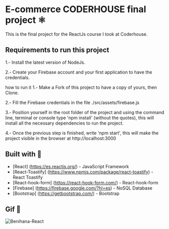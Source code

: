 # E-commerce CODERHOUSE final project ⚛️

This is the final project for the ReactJs course I took at Coderhouse.

## Requirements to run this project

1.- Install the latest version of NodeJs.

2.- Create your Firebase account and your first application to have the credentials.

how to run it 1.- Make a Fork of this project to have a copy of yours, then Clone.

2.- Fill the Firebase credentials in the file ./src/assets/firebase.js

3.- Position yourself in the root folder of the project and using the command line, terminal or console type 'npm install' (without the quotes), this will install all the necessary dependencies to run the project.

4.- Once the previous step is finished, write 'npm start', this will make the project visible in the browser at http://localhost:3000

## Built with 👷

* [React] (https://es.reactjs.org/) - JavaScript Framework
* [React-Toastify] (https://www.npmjs.com/package/react-toastify) - React Toastify
* [React-hook-form] (https://react-hook-form.com/) - React-hook-form
* [Firebase] (https://firebase.google.com/?hl=es) - NoSQL Database
* [Bootstrap] (https://getbootstrap.com/) - Bootstrap

## Gif 🎥

![Benihana-React](https://user-images.githubusercontent.com/110356200/211420681-06d17088-54e3-4226-9a59-8b7fb781a1c8.gif)
